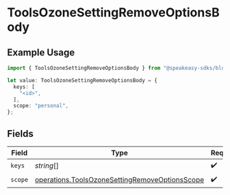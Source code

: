 # ToolsOzoneSettingRemoveOptionsBody

## Example Usage

```typescript
import { ToolsOzoneSettingRemoveOptionsBody } from "@speakeasy-sdks/bluesky/models/operations";

let value: ToolsOzoneSettingRemoveOptionsBody = {
  keys: [
    "<id>",
  ],
  scope: "personal",
};
```

## Fields

| Field                                                                                                            | Type                                                                                                             | Required                                                                                                         | Description                                                                                                      |
| ---------------------------------------------------------------------------------------------------------------- | ---------------------------------------------------------------------------------------------------------------- | ---------------------------------------------------------------------------------------------------------------- | ---------------------------------------------------------------------------------------------------------------- |
| `keys`                                                                                                           | *string*[]                                                                                                       | :heavy_check_mark:                                                                                               | N/A                                                                                                              |
| `scope`                                                                                                          | [operations.ToolsOzoneSettingRemoveOptionsScope](../../models/operations/toolsozonesettingremoveoptionsscope.md) | :heavy_check_mark:                                                                                               | N/A                                                                                                              |